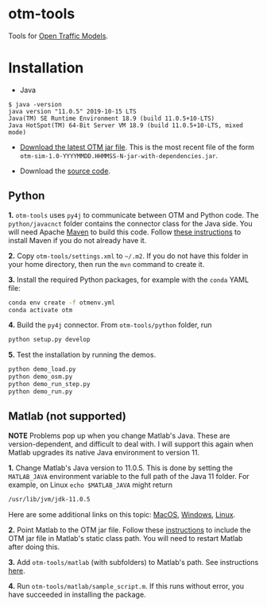 # otm-tools
Tools for [Open Traffic Models](https://github.com/ggomes/otm-sim).

# Installation #

+ Java
```
$ java -version
java version "11.0.5" 2019-10-15 LTS
Java(TM) SE Runtime Environment 18.9 (build 11.0.5+10-LTS)
Java HotSpot(TM) 64-Bit Server VM 18.9 (build 11.0.5+10-LTS, mixed mode)
```

+ [Download the latest OTM jar file](https://mymavenrepo.com/repo/XtcMAROnIu3PyiMCmbdY/edu/berkeley/ucbtrans/otm-sim/1.0-SNAPSHOT/). This is the most recent file of the form `otm-sim-1.0-YYYYMMDD.HHMMSS-N-jar-with-dependencies.jar`. 

+ Download the [source code](https://github.com/ggomes/otm-tools).

## Python ##

**1.** `otm-tools` uses `py4j` to communicate between OTM and Python code. The `python/javacnct` folder contains the connector class for the Java side. You will need Apache [Maven](https://maven.apache.org/) to build this code. Follow [these instructions](https://maven.apache.org/install.html) to install Maven if you do not already have it.

**2.** Copy `otm-tools/settings.xml` to `~/.m2`. If you do not have this folder in your home directory, then run the `mvn` command to create it.

**3.** Install the required Python packages, for example with the `conda` YAML file:
```BASH
conda env create -f otmenv.yml 
conda activate otm
```

**4.** Build the `py4j` connector. From `otm-tools/python` folder, run 
```BASH
python setup.py develop
```

**5.** Test the installation by running the demos.
```BASH
python demo_load.py
python demo_osm.py
python demo_run_step.py
python demo_run.py
```

## Matlab (not supported) ##

**NOTE** Problems pop up when you change Matlab's Java. These are version-dependent, and difficult to deal with. I will support this again when Matlab upgrades its native Java environment to version 11.

**1.** Change Matlab's Java version to 11.0.5. This is done by setting the `MATLAB_JAVA` environment variable to the full path of the Java 11 folder. For example, on Linux `echo $MATLAB_JAVA` might return
```BASH
/usr/lib/jvm/jdk-11.0.5
```
Here are some additional links on this topic: [MacOS](https://www.mathworks.com/matlabcentral/answers/103056-how-do-i-change-the-java-virtual-machine-jvm-that-matlab-is-using-on-macos), [Windows](https://www.mathworks.com/matlabcentral/answers/130359-how-do-i-change-the-java-virtual-machine-jvm-that-matlab-is-using-on-windows), [Linux](https://www.mathworks.com/matlabcentral/answers/130360-how-do-i-change-the-java-virtual-machine-jvm-that-matlab-is-using-for-linux).

**2.** Point Matlab to the OTM jar file. Follow these [instructions](https://www.mathworks.com/help/matlab/matlab_external/static-path.html) to include the OTM jar file in Matlab's static class path. You will need to restart Matlab after doing this. 

**3.** Add `otm-tools/matlab` (with subfolders) to Matlab's path. See instructions [here](https://www.mathworks.com/help/matlab/matlab_env/add-remove-or-reorder-folders-on-the-search-path.html). 

**4.** Run `otm-tools/matlab/sample_script.m`. If this runs without error, you have succeeded in installing the package.
